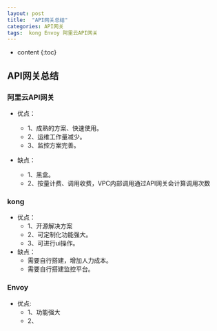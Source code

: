 ```yaml
---
layout: post
title:  "API网关总结"
categories: API网关
tags:  kong Envoy 阿里云API网关
---
```


* content
{:toc}
## API网关总结 #

### 阿里云API网关 ##

- 优点：

    - 1、成熟的方案、快速使用。
    - 2、运维工作量减少。
    - 3、监控方案完善。

- 缺点：

    - 1、黑盒。
    - 2、按量计费、调用收费，VPC内部调用通过API网关会计算调用次数

### kong ###

- 优点：
    - 1、开源解决方案
    - 2、可定制化功能强大。
    - 3、可进行ui操作。
- 缺点：
    - 需要自行搭建，增加人力成本。
    - 需要自行搭建监控平台。

### Envoy ###

- 优点:
    - 1、功能强大
    - 2、
